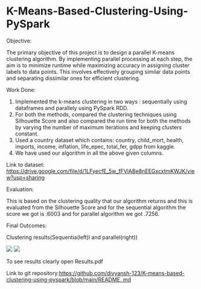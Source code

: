 # K-Means-Based-Clustering-Using-PySpark

Objective:

The primary objective of this project is to design a parallel K-means clustering algorithm. By implementing parallel processing at each step, the aim is to minimize runtime while maximizing accuracy in assigning cluster labels to data points. This involves effectively grouping similar data points and separating dissimilar ones for efficient clustering.

Work Done:

1. Implemented the k-means clustering in two ways : sequentially using dataframes and parallely using PySpark RDD.
2. For both the methods, compared the clustering techniques using Silhouette Score and also compared the run time for both the methods by varying the number of maximum iterations and keeping clusters constant.
3. Used a country dataset which contains: country, child_mort, health, imports, income, inflation, life_epec, total_fer, gdpp from kaggle.
4. We have used our algorithm in all the above given columns.

Link to dataset: <https://drive.google.com/file/d/1LFyecfE_5w_fFVlABe8nEEGxcxtmKWJK/view?usp=sharing>

Evaluation:

This is based on the clustering quality that our algorithm returns and this is evaluated from the Silhouette Score and for the sequential algorithm the score we got is .6003 and for parallel algorithm we got .7256.

Final Outcomes:

Clustering results(Sequentia(left)l and parallel(right))

![](Result1.png) ![](Result2.png)

To see results clearly open Results.pdf 

Link to git repository:[https://github.com/divyansh-123/K-means-based-clustering-using-pyspark/blob/main/README. md](https://github.com/divyansh-123/K-means-based-clustering-using-pyspark/blob/main/README.md)

